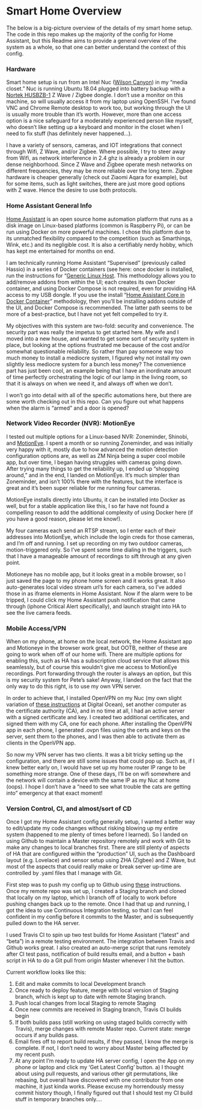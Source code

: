 # Smart Home Overview

The below is a big-picture overview of the details of my smart home setup. The code in this repo makes up the majority of the config for Home Assistant, but this Readme aims to provide a general overview of the system as a whole, so that one can better understand the context of this config.

### Hardware

Smart home setup is run from an Intel Nuc ([Wilson Canyon](https://ark.intel.com/content/www/us/en/ark/products/76977/intel-nuc-kit-d54250wyk.html)) in my “media closet.” Nuc is running Ubuntu 18.04 plugged into battery backup with a [Nortek HUSBZB-1](https://www.nortekcontrol.com/products/2gig/husbzb-1-gocontrol-quickstick-combo/) Z Wave / Zigbee dongle. I don’t use a monitor on this machine, so will usually access it from my laptop using OpenSSH. I’ve found VNC and Chrome Remote desktop to work too, but working through the UI is usually more trouble than it’s worth. However, more than one access option is a nice safeguard for a moderately experienced person like myself, who doesn’t like setting up a keyboard and monitor in the closet when I need to fix stuff (has definitely never happened…).

I have a variety of sensors, cameras, and IOT integrations that connect through Wifi, Z Wave, and/or Zigbee. Where possible, I try to steer away from Wifi, as network interference in 2.4 ghz is already a problem in our dense neighborhood.  Since Z Wave and Zigbee operate mesh networks on different frequencies, they may be more reliable over the long term.  Zigbee hardware is cheaper generally (check out Ziaomi Aqara for example), but for some items, such as light switches, there are just more good options with Z wave. Hence the desire to use both protocols. 

### Home Assistant General Info

[Home Assistant](https://www.home-assistant.io/hassio/) is an open source home automation platform that runs as a disk image on Linux-based platforms (common is Raspberry Pi), or can be run using Docker on more powerful machines. I chose this platform due to its unmatched flexibility compared to the competition (such as Smarthings, Wink, etc.) and its negligible cost.  It is also a certifiably nerdy hobby, which has kept me entertained for months on end.

I am technically running Home Assistant “Supervised” (previously called Hassio) in a series of Docker containers (see here: once docker is installed, run the instructions for “[Generic Linux Host](https://www.home-assistant.io/hassio/installation/#alternative-install-home-assistant-supervised-on-a-generic-linux-host/”).  This methodology allows you to add/remove addons from within the UI; each creates its own Docker container, and using Docker Compose is not required, even for providing HA access to my USB dongle. If you use the install “[Home Assistant Core in Docker Container](https://www.home-assistant.io/docs/installation/docker/)” methodology, then you’ll be installing addons outside of the UI, and Docker Compose is recommended. The latter path seems to be more of a best-practice, but I have not yet felt compelled to try it.

My objectives with this system are two-fold: security and convenience.  The security part was really the impetus to get started here. My wife and I moved into a new house, and wanted to get some sort of security system in place, but looking at the options frustrated me because of the cost and/or somewhat questionable reliability.  So rather than pay someone way too much money to install a mediocre system, I figured why not install my own slightly less mediocre system for a bunch less money?  The convenience part has just been cool, an example being that I have an inordinate amount of time perfectly orchestrating the logic of our lamp in the living room, so that it is always on when we need it, and always off when we don’t.  

I won’t go into detail with all of the specific automations here, but there are some worth checking out in this repo.  Can you figure out what happens when the alarm is “armed” and a door is opened?

### Network Video Recorder (NVR): MotionEye

I tested out multiple options for a Linux-based NVR: Zoneminder, Shinobi, and [MotionEye](https://github.com/ccrisan/motioneye/wiki).  I spent a month or so running Zoneminder, and was initially very happy with it, mostly due to how advanced the motion detection configuration options are, as well as ZM Ninja being a super cool mobile app, but over time, I began having struggles with cameras going down. After trying many things to get the reliability up, I ended up “shopping around,” and in the end, I landed on MotionEye. It’s much simpler than Zoneminder, and isn’t 100% there with the features, but the interface is great and it’s been super reliable for me running four cameras.

MotionEye installs directly into Ubuntu, it can be installed into Docker as well, but for a stable application like this, I so far have not found a compelling reason to add the additional complexity of using Docker here (if you have a good reason, please let me know!).  

My four cameras each send an RTSP stream, so I enter each of their addresses into MotionEye, which include the login creds for those cameras, and I’m off and running.  I set up recording on my two outdoor cameras, motion-triggered only.  So I’ve spent some time dialing in the triggers, such that I have a manageable amount of recordings to sift through at any given point.

Motioneye has no mobile app, but it looks great in a mobile browser, so I just saved the page to my phone home screen and it works great. It also auto-generates local video stream url’s for each camera, so I’ve added those in as iframe elements in Home Assistant.  Now if the alarm were to be tripped, I could click my Home Assistant push notification that came through (iphone Critical Alert specifically), and launch straight into HA to see the live camera feeds.


### Mobile Access/VPN

When on my phone, at home on the local network, the Home Assistant app and Motioneye in the browser work great, but OOTB, neither of these are going to work when off of our home wifi.  There are multiple options for enabling this, such as HA has a subscription cloud service that allows this seamlessly, but of course this wouldn’t give me access to MotionEye recordings.  Port forwarding through the router is always an option, but this is my security system for Pete’s sake!  Anyway, I landed on the fact that the only way to do this right, is to use my own VPN server.

In order to achieve that, I installed OpenVPN on my Nuc (my own slight variation of [these instructions](https://www.digitalocean.com/community/tutorials/how-to-set-up-an-openvpn-server-on-ubuntu-18-04) at Digital Ocean), set another computer as the certificate authority (CA), and in no time at all, I had an active server with a signed certificate and key. I created two additional certificates, and signed them with my CA, one for each phone. After installing the OpenVPN app in each phone, I generated .ovpn files using the certs and keys on the server, sent them to the phones, and I was then able to activate them as clients in the OpenVPN app.  

So now my VPN server has two clients. It was a bit tricky setting up the configuration, and there are still some issues that could pop up. Such as, if I knew better early on, I would have set up my home router IP range to be something more strange. One of these days, I’ll be on wifi somewhere and the network will contain a device with the same IP as my Nuc at home (oops). I hope I don’t have a “need to see what trouble the cats are getting into” emergency at that exact moment!

### Version Control, CI, and almost/sort of CD

Once I got my Home Assistant config generally setup, I wanted a better way to edit/update my code changes without risking blowing up my entire system (happened to me plenty of times before I learned). So I landed on using Github to maintain a Master repository remotely and work with Git to make any changes to local branches first. There are still plenty of aspects of HA that are configured within the “production” UI, such as the Dashboard layout (e.g. Lovelace) and sensor setup using ZHA (Zigbee) and Z Wave, but most of the aspects that could really make or break server up-time are controlled by .yaml files that I manage with Git.

First step was to push my config up to Github using [these](https://www.home-assistant.io/docs/ecosystem/backup/backup_github/) instructions.  Once my remote repo was set up, I created a Staging branch and cloned that locally on my laptop, which I branch off of locally to work before pushing changes back up to the remote. Once I had that up and running, I got the idea to use Continuous Integration testing, so that I can feel confident in my config before it commits to the Master, and is subsequently pulled down to the HA server.  

I used Travis CI to spin up two test builds for Home Assistant (“latest” and “beta”) in a remote testing environment.  The integration between Travis and Github works great.  I also created an auto-merge script that runs remotely after CI test pass, notification of build results email, and a button + bash script in HA to do a Git pull from origin Master whenever I hit the button.

Current workflow looks like this:

1) Edit and make commits to local Development branch
2) Once ready to deploy feature, merge with local version of Staging branch, which is kept up to date with remote Staging branch.
3) Push local changes from local Staging to remote Staging
4) Once new commits are received in Staging branch, Travis CI builds begin
5) If both builds pass (still working on using staged builds correctly with Travis), merge changes with remote Master repo. Current state: merge occurs if any builds pass.
6) Email fires off to report build results, if they passed, I know the merge is complete. If not, I don’t need to worry about Master being affected by my recent push.
7) At any point I’m ready to update HA server config, I open the App on my phone or laptop and click my ‘Get Latest Config’ button.
    a) I thought about using pull requests, and various other git permutations, like rebasing, but overall have discovered with one contributor from one machine, it just kinda works.  Please excuse my horrendously messy commit history though, I finally figured out that I should test my CI build stuff in temporary branches only….
